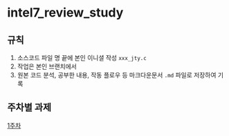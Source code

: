 # intel7_review_study

## 규칙
1. 소스코드 파일 명 끝에 본인 이니셜 작성 `xxx_jty.c`
2. 작업은 본인 브랜치에서
3. 원본 코드 분석, 공부한 내용, 작동 플로우 등 마크다운문서 `.md` 파일로 저장하여 기록

## 주차별 과제

[1주차](weekly_assignment/1st_week.md)
